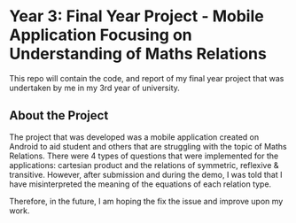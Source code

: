 # Year 3: Final Year Project - Mobile Application Focusing on Understanding of Maths Relations

This repo will contain the code, and report of my final year project that was undertaken by me in my 3rd year of university.

## About the Project
The project that was developed was a mobile application created on Android to aid student and others that are struggling with the topic of Maths Relations. There were 4 types of questions that were implemented for the applications: cartesian product and the relations of symmetric, reflexive & transitive. However, after submission and during the demo, I was told that I have misinterpreted the meaning of the equations of each relation type.

Therefore, in the future, I am hoping the fix the issue and improve upon my work.

